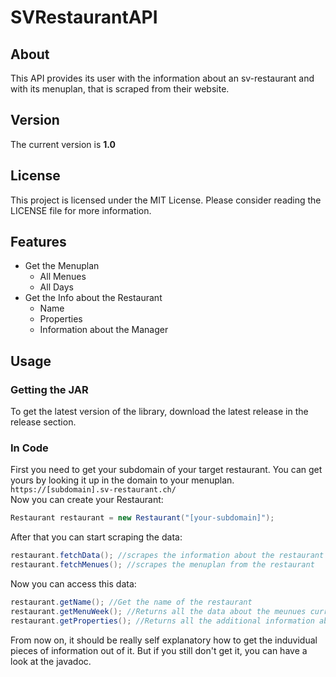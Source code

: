 # SVRestaurantAPI
## About
This API provides its user with the information about an sv-restaurant and with its menuplan, that is scraped from their website.
## Version
The current version is **1.0**
## License
This project is licensed under the MIT License. Please consider reading the LICENSE file for more information.
## Features
* Get the Menuplan
    * All Menues
    * All Days
* Get the Info about the Restaurant
    * Name
    * Properties
    * Information about the Manager
## Usage
### Getting the JAR
To get the latest version of the library, download the latest release in the release section.
### In Code
First you need to get your subdomain of your target restaurant. You can get yours by looking it up in the domain to your menuplan.<br>
```https://[subdomain].sv-restaurant.ch/```<br>
Now you can create your Restaurant:
```java
Restaurant restaurant = new Restaurant("[your-subdomain]");
```
After that you can start scraping the data:
```java
restaurant.fetchData(); //scrapes the information about the restaurant
restaurant.fetchMenues(); //scrapes the menuplan from the restaurant
```
Now you can access this data:
```java
restaurant.getName(); //Get the name of the restaurant
restaurant.getMenuWeek(); //Returns all the data about the meunues currently online
restaurant.getProperties(); //Returns all the additional information about the restaurant the api can scrape
```
From now on, it should be really self explanatory how to get the induvidual pieces of information out of it. But if you still don't get it, you can have a look at the javadoc.
